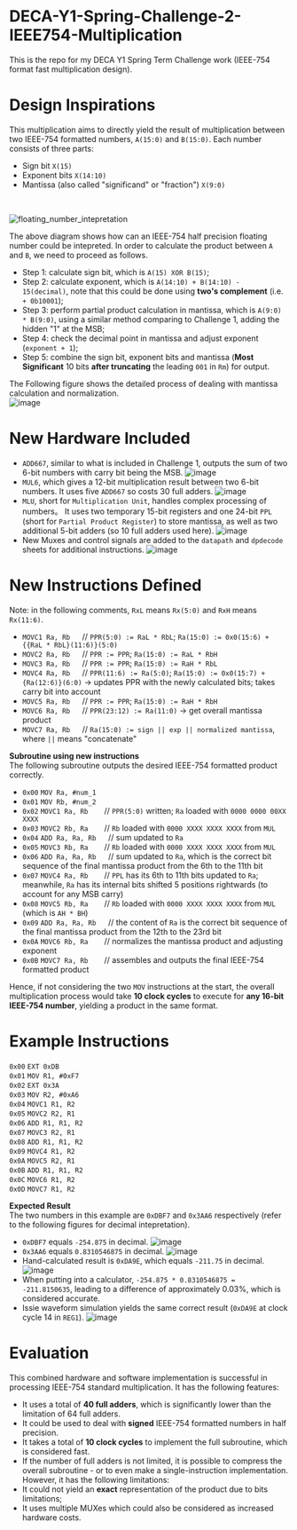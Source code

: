 # DECA-Y1-Spring-Challenge-2-IEEE754-Multiplication
This is the repo for my DECA Y1 Spring Term Challenge work (IEEE-754 format fast multiplication design).

# Design Inspirations
This multiplication aims to directly yield the result of multiplication between two IEEE-754 formatted numbers, `A(15:0)` and `B(15:0)`. Each number consists of three parts:
* Sign bit `X(15)`
* Exponent bits `X(14:10)`
* Mantissa (also called "significand" or "fraction") `X(9:0)`
<br>

![floating_number_intepretation](https://github.com/user-attachments/assets/1ee98fab-c44a-4a75-96a3-aef1068300b3)

The above diagram shows how can an IEEE-754 half precision floating number could be intepreted. In order to calculate the product between `A` and `B`, we need to proceed as follows.
* Step 1: calculate sign bit, which is `A(15) XOR B(15)`;
* Step 2: calculate exponent, which is `A(14:10) + B(14:10) - 15(decimal)`, note that this could be done using **two's complement** (i.e. `+ 0b10001`);
* Step 3: perform partial product calculation in mantissa, which is `A(9:0) * B(9:0)`, using a similar method comparing to Challenge 1, adding the hidden "1" at the MSB;
* Step 4: check the decimal point in mantissa and adjust exponent (`exponent + 1`);
* Step 5: combine the sign bit, exponent bits and mantissa (**Most Significant** 10 bits **after truncating** the leading `001` in `Rm`) for output. <br>

The Following figure shows the detailed process of dealing with mantissa calculation and normalization. <br>
![image](https://github.com/user-attachments/assets/672a50d9-b4aa-4b8b-9251-4cf8516eea21)

# New Hardware Included
* `ADD667`, similar to what is included in Challenge 1, outputs the sum of two 6-bit numbers with carry bit being the MSB.
  ![image](https://github.com/user-attachments/assets/54e6b0bb-ea2a-4cf2-b13b-456ab86c4adb)
* `MUL6`, which gives a 12-bit multiplication result between two 6-bit numbers. It uses five `ADD667` so costs 30 full adders.
  ![image](https://github.com/user-attachments/assets/15c16e25-b0b4-4063-8340-5703492c3586)
* `MLU`, short for `Multiplication Unit`, handles complex processing of numbers。 It uses two temporary 15-bit registers and one 24-bit `PPL` (short for `Partial Product Register`) to store mantissa, as well as two additional 5-bit adders (so 10 full adders used here).
  ![image](https://github.com/user-attachments/assets/2f13150c-2977-4d08-af35-ac4e6dd8157a)
* New Muxes and control signals are added to the `datapath` and `dpdecode` sheets for additional instructions.
  ![image](https://github.com/user-attachments/assets/e340e4f5-e4b0-4185-b134-6730ce42bec3)

# New Instructions Defined
Note: in the following comments, `RxL` means `Rx(5:0)` and `RxH` means `Rx(11:6)`. <br>

* `MOVC1 Ra, Rb` &emsp;  // `PPR(5:0) := RaL * RbL`; `Ra(15:0) := 0x0(15:6) + {{RaL * RbL}(11:6)}(5:0)` <br>
* `MOVC2 Ra, Rb` &emsp;  // `PPR := PPR`; `Ra(15:0) := RaL * RbH` <br>
* `MOVC3 Ra, Rb` &emsp;  // `PPR := PPR`; `Ra(15:0) := RaH * RbL` <br>
* `MOVC4 Ra, Rb` &emsp;  // `PPR(11:6) := Ra(5:0)`; `Ra(15:0) := 0x0(15:7) + {Ra(12:6)}(6:0)` -> updates PPR with the newly calculated bits; takes carry bit into account <br>
* `MOVC5 Ra, Rb` &emsp;  // `PPR := PPR`; `Ra(15:0) := RaH * RbH` <br>
* `MOVC6 Ra, Rb` &emsp;  // `PPR(23:12) := Ra(11:0)` -> get overall mantissa product <br>
* `MOVC7 Ra, Rb` &emsp;  // `Ra(15:0) := sign || exp || normalized mantissa`, where `||` means "concatenate"

**Subroutine using new instructions** <br>
The following subroutine outputs the desired IEEE-754 formatted product correctly.

* `0x00` `MOV Ra, #num_1` <br>
* `0x01` `MOV Rb, #num_2` <br>
* `0x02` `MOVC1 Ra, Rb` &emsp;&ensp;  // `PPR(5:0)` written; `Ra` loaded with `0000 0000 00XX XXXX` <br>
* `0x03` `MOVC2 Rb, Ra` &emsp;&ensp;  // `Rb` loaded with `0000 XXXX XXXX XXXX` from `MUL` <br>
* `0x04` `ADD Ra, Ra, Rb` &emsp;  // sum updated to `Ra` <br>
* `0x05` `MOVC3 Rb, Ra` &emsp;&ensp;  // `Rb` loaded with `0000 XXXX XXXX XXXX` from `MUL` <br>
* `0x06` `ADD Ra, Ra, Rb` &emsp;  // sum updated to `Ra`, which is the correct bit sequence of the final mantissa product from the 6th to the 11th bit <br>
* `0x07` `MOVC4 Ra, Rb` &emsp;&ensp;  // `PPL` has its 6th to 11th bits updated to `Ra`; meanwhile, `Ra` has its internal bits shifted 5 positions rightwards (to account for any MSB carry) <br>
* `0x08` `MOVC5 Rb, Ra` &emsp;&ensp;   // `Rb` loaded with `0000 XXXX XXXX XXXX` from `MUL` (which is `AH * BH`) <br>
* `0x09` `ADD Ra, Ra, Rb` &emsp;  // the content of `Ra` is the correct bit sequence of the final mantissa product from the 12th to the 23rd bit <br>
* `0x0A` `MOVC6 Rb, Ra` &emsp;&ensp;  // normalizes the mantissa product and adjusting exponent <br>
* `0x0B` `MOVC7 Ra, Rb` &emsp;&ensp;  // assembles and outputs the final IEEE-754 formatted product 

Hence, if not considering the two `MOV` instructions at the start, the overall multiplication process would take **10 clock cycles** to execute for **any 16-bit IEEE-754 number**, yielding a product in the same format.

# Example Instructions
`0x00` `EXT 0xDB` <br>
`0x01` `MOV R1, #0xF7` <br>
`0x02` `EXT 0x3A` <br>
`0x03` `MOV R2, #0xA6` <br>
`0x04` `MOVC1 R1, R2` <br>
`0x05` `MOVC2 R2, R1` <br>
`0x06` `ADD R1, R1, R2` <br>
`0x07` `MOVC3 R2, R1` <br>
`0x08` `ADD R1, R1, R2` <br>
`0x09` `MOVC4 R1, R2` <br>
`0x0A` `MOVC5 R2, R1` <br> 
`0x0B` `ADD R1, R1, R2` <br>
`0x0C` `MOVC6 R1, R2` <br>
`0x0D` `MOVC7 R1, R2` <br>

**Expected Result** <br>
The two numbers in this example are `0xDBF7` and `0x3AA6` respectively (refer to the following figures for decimal intepretation). 
* `0xDBF7` equals `-254.875` in decimal.
![image](https://github.com/user-attachments/assets/7d26de1c-65a7-46cc-bd3f-27a5cae42d8c)
* `0x3AA6` equals `0.8310546875` in decimal.
![image](https://github.com/user-attachments/assets/4f9d4825-5cb0-46bb-b18f-c6523bf60de5)
* Hand-calculated result is `0xDA9E`, which equals `-211.75` in decimal.
![image](https://github.com/user-attachments/assets/b8cd1b42-2a61-4fb4-b4c3-efbd91673003)
* When putting into a calculator, `-254.875 * 0.8310546875 = -211.8150635`, leading to a difference of approximately 0.03%, which is considered accurate.
* Issie waveform simulation yields the same correct result (`0xDA9E` at clock cycle 14 in `REG1`).
![image](https://github.com/user-attachments/assets/a1a1293e-fdf8-46e1-938b-0420fd40850e)


# Evaluation
This combined hardware and software implementation is successful in processing IEEE-754 standard multiplication. It has the following features:
* It uses a total of **40 full adders**, which is significantly lower than the limitation of 64 full adders.
* It could be used to deal with **signed** IEEE-754 formatted numbers in half precision.
* It takes a total of **10 clock cycles** to implement the full subroutine, which is considered fast.
* If the number of full adders is not limited, it is possible to compress the overall subroutine - or to even make a single-instruction implementation.
However, it has the following limitations:
* It could not yield an **exact** representation of the product due to bits limitations;
* It uses multiple MUXes which could also be considered as increased hardware costs.









